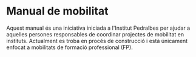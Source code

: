 # Manual de mobilitat

Aquest manual és una iniciativa iniciada a l'Institut Pedralbes per ajudar a aquelles persones responsables de coordinar projectes de mobilitat en instituts. 
Actualment es troba en procés de construcció i està únicament enfocat a mobilitats de formació professional (FP). 
